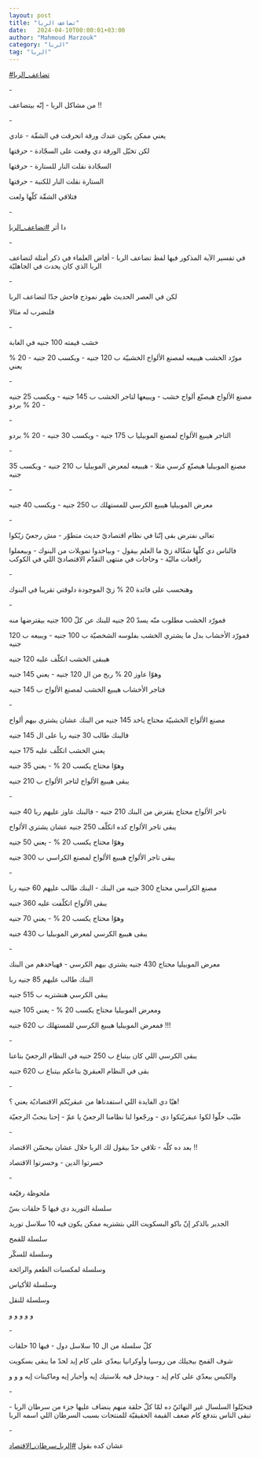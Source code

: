```yaml
---
layout: post
title: "تضاعف الربا"
date:   2024-04-10T00:00:01+03:00
author: "Mahmoud Marzouk"
category: "الربا"
tag: "الربا"
---
```



[<u>\#تضاعف\_الربا</u>](https://www.facebook.com/hashtag/%D8%AA%D8%B6%D8%A7%D8%B9%D9%81_%D8%A7%D9%84%D8%B1%D8%A8%D8%A7?__eep__=6&__cft__%5b0%5d=AZVBiu6MMCx0reqlGLL4Xopqx4KVSVRTOurNmEAXfbrP8on5rFJmRKtjuag5n9fpeoYg0HO4AJhIitWVjFDrB0e-SyCtHpbBNO7DgZgsI7QvTOLOdGpxjQhO3qxPGNRts3R1D_gl4CCDiHXHcCagXHprqnfDBmva6bp6MajB4_gLgIsoefeI3oO8I-zQe4WFid8&__tn__=*NK-R)

\-

من مشاكل الربا - إنّه بيتضاعف !!

\-

يعني ممكن يكون عندك ورقة اتحرقت في الشقّة - عادي

لكن تخيّل الورقة دي وقعت على السجّادة - حرقتها

السجّادة نقلت النار للستارة - حرقتها

الستارة نقلت النار للكنبة - حرقتها

فتلاقي الشقّة كلّها ولعت

\-

دا أثر
[<u>\#تضاعف\_الربا</u>](https://www.facebook.com/hashtag/%D8%AA%D8%B6%D8%A7%D8%B9%D9%81_%D8%A7%D9%84%D8%B1%D8%A8%D8%A7?__eep__=6&__cft__%5b0%5d=AZVBiu6MMCx0reqlGLL4Xopqx4KVSVRTOurNmEAXfbrP8on5rFJmRKtjuag5n9fpeoYg0HO4AJhIitWVjFDrB0e-SyCtHpbBNO7DgZgsI7QvTOLOdGpxjQhO3qxPGNRts3R1D_gl4CCDiHXHcCagXHprqnfDBmva6bp6MajB4_gLgIsoefeI3oO8I-zQe4WFid8&__tn__=*NK-R)

\-

في تفسير الآية المذكور فيها لفظ تضاعف الربا - أفاض
العلماء في ذكر أمثلة لتضاعف الربا الذي كان يحدث في الجاهليّة

\-

لكن في العصر الحديث ظهر نموذج فاحش جدّا لتضاعف
الربا

فلنضرب له مثالا

\-

خشب قيمته 100 جنيه في الغابة

مورّد الخشب هيبيعه لمصنع الألواح الخشبيّة ب 120 جنيه -
ويكسب 20 جنيه - 20 % يعني

\-

مصنع الألواح هيصنّع ألواح خشب - ويبيعها لتاجر الخشب ب 145
جنيه - ويكسب 25 جنيه - 20 % بردو

\-

التاجر هيبيع الألواح لمصنع الموبيليا ب 175 جنيه - ويكسب
30 جنيه - 20 % بردو

\-

مصنع الموبيليا هيصنّع كرسي مثلا - هيبيعه لمعرض الموبيليا
ب 210 جنيه - ويكسب 35 جنيه

\-

معرض الموبيليا هيبيع الكرسي للمستهلك ب 250 جنيه - ويكسب
40 جنيه

\-

تعالى نفترض بقى إنّنا في نظام اقتصاديّ حديث متطوّر - مش
رجعيّ زيّكوا

فالناس دي كلّها شغّالة زيّ ما العلم بيقول - وبياخدوا
تمويلات من البنوك - وبيعملوا رافعات ماليّة - وحاجات في منتهى التقدّم
الاقتصاديّ اللي في الكوكب

\-

وهنحسب على فائدة 20 % زيّ الموجودة دلوقتي تقريبا في
البنوك

\-

فمورّد الخشب مطلوب منّه يسدّ 20 جنيه للبنك عن كلّ 100 جنيه
بيقترضها منه

فمورّد الأخشاب بدل ما يشتري الخشب بفلوسه الشخصيّة ب 100
جنيه - ويبيعه ب 120 جنيه

هيبقى الخشب اتكلّف عليه 120 جنيه

وهوّا عاوز 20 % ربح من ال 120 جنيه - يعني 145 جنيه

فتاجر الأخشاب هيبيع الخشب لمصنع الألواح ب 145
جنيه

\-

مصنع الألواح الخشبيّة محتاج ياخد 145 جنيه من البنك عشان
يشتري بيهم ألواح

فالبنك طالب 30 جنيه ربا على ال 145 جنيه

يعني الخشب اتكلّف عليه 175 جنيه

وهوّا محتاج يكسب 20 % - يعني 35 جنيه

يبقى هيبيع الألواح لتاجر الألواح ب 210 جنيه

\-

تاجر الألواح محتاج يقترض من البنك 210 جنيه - فالبنك عاوز
عليهم ربا 40 جنيه

يبقى تاجر الألواح كده اتكلّف 250 جنيه عشان يشتري
الألواح

وهوّا محتاج يكسب 20 % - يعني 50 جنيه

يبقى تاجر الألواح هيبيع الألواح لمصنع الكراسي ب 300
جنيه

\-

مصنع الكراسي محتاج 300 جنيه من البنك - البنك طالب عليهم
60 جنيه ربا

يبقى الألواح اتكلّفت عليه 360 جنيه

وهوّا محتاج يكسب 20 % - يعني 70 جنيه

يبقى هيبيع الكرسي لمعرض الموبيليا ب 430 جنيه

\-

معرض الموبيليا محتاج 430 جنيه يشتري بيهم الكرسي -
فهياخدهم من البنك

البنك طالب عليهم 85 جنيه ربا

يبقى الكرسي هنشتريه ب 515 جنيه

ومعرض الموبيليا محتاج يكسب 20 % - يعني 105 جنيه

فمعرض الموبيليا هيبيع الكرسي للمستهلك ب 620 جنيه
!!!

\-

يبقى الكرسي اللي كان بيتباع ب 250 جنيه في النظام الرجعيّ
بتاعنا

بقى في النظام العبقريّ بتاعكم بيتباع ب 620 جنيه

\-

هيّا دي الفايدة اللي استفدناها من عبقريّكم الاقتصاديّة يعني
؟!

طيّب خلّوا لكوا عبقريّتكوا دي - ورجّعوا لنا نظامنا الرجعيّ يا
عمّ - إحنا بنحبّ الرجعيّة

\-

بعد ده كلّه - تلاقي حدّ بيقول لك الربا حلال عشان بيحسّن
الاقتصاد !!

خسرتوا الدين - وخسرتوا الاقتصاد

\-

ملحوظة رفيّعة

سلسلة التوريد دي فيها 5 حلقات بسّ

الجدير بالذكر إنّ باكو البسكويت اللي بتشتريه ممكن يكون
فيه 10 سلاسل توريد

سلسلة للقمح

وسلسلة للسكّر

وسلسلة لمكسبات الطعم والرائحة

وسلسلة للأكياس

وسلسلة للنقل

و و و و و

\-

كلّ سلسلة من ال 10 سلاسل دول - فيها 10 حلقات

شوف القمح بيجيلك من روسيا وأوكرانيا بيعدّي على كام إيد
لحدّ ما يبقى بسكويت

والكيس بيعدّي على كام إيد - وبيدخل فيه بلاستيك إيه وأحبار
إيه وماكينات إيه و و و

\-

فتخيّلوا السلسال غير النهائيّ ده لمّا كلّ حلقة منهم ينضاف
عليها جزء من سرطان الربا - تبقى الناس بتدفع كام ضعف القيمة الحقيقيّة
للمنتجات بسبب السرطان اللي اسمه الربا

\-

عشان كده بقول
[<u>\#الربا\_سرطان\_الاقتصاد</u>](https://www.facebook.com/hashtag/%D8%A7%D9%84%D8%B1%D8%A8%D8%A7_%D8%B3%D8%B1%D8%B7%D8%A7%D9%86_%D8%A7%D9%84%D8%A7%D9%82%D8%AA%D8%B5%D8%A7%D8%AF?__eep__=6&__cft__%5b0%5d=AZVBiu6MMCx0reqlGLL4Xopqx4KVSVRTOurNmEAXfbrP8on5rFJmRKtjuag5n9fpeoYg0HO4AJhIitWVjFDrB0e-SyCtHpbBNO7DgZgsI7QvTOLOdGpxjQhO3qxPGNRts3R1D_gl4CCDiHXHcCagXHprqnfDBmva6bp6MajB4_gLgIsoefeI3oO8I-zQe4WFid8&__tn__=*NK-R)
